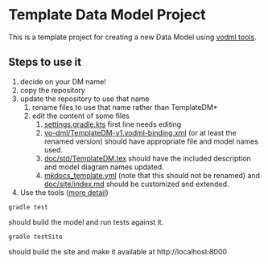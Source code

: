 Template Data Model Project
===========================

This is a template project for creating a new Data Model using
[vodml tools](https://github.com/ivoa/vo-dml).

Steps to use it
---------------
1. decide on your DM name!
2. copy the repository
3. update the repository to use that name
   1. rename files to use that name rather than TemplateDM*
   2. edit the content of some files
      1. [settings.gradle.kts](settings.gradle.kts) first line needs editing
      2. [vo-dml/TemplateDM-v1.vodml-binding.xml](vo-dml/TemplateDM-v1.vodml-binding.xml) (or at least the renamed version) should have appropriate file and model names used.
      3. [doc/std/TemplateDM.tex](doc/std/TemplateDM.tex) should have the included description and model diagram names updated.
      4. [mkdocs_template.yml](./mkdocs_template.yml) (note that this should not be renamed) and [doc/site/index.md](./doc/site/index.md) should be customized and extended.
4. Use the tools ([more detail](https://ivoa.github.io/vo-dml/))
```
gradle test
```
should build the model and run tests against it.
```shell
gradle testSite
```
should build the site and make it available at http://localhost:8000
         